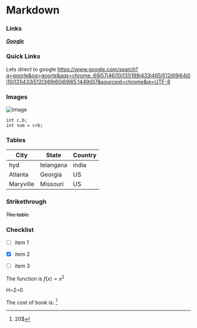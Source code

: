 # Markdown
 
### Links
 
***[Google](https://www.google.com/search?q=goorle&oq=goorle&aqs=chrome..69i57j46i10i131i199i433i465i512j69i64j0i10i131i433i512l3j69i60j69i65.1449j0j7&sourceid=chrome&ie=UTF-8)***

### Quick Links

Lets direct to google  <https://www.google.com/search?q=goorle&oq=goorle&aqs=chrome..69i57j46i10i131i199i433i465i512j69i64j0i10i131i433i512l3j69i60j69i65.1449j0j7&sourceid=chrome&ie=UTF-8> 

### Images


![Image](https://github.com/ReshwanthGundeti/Sample-practice/assets/89552030/340935e7-0748-4f33-8531-a4975efbc437)

~~~
int c,b;
int sum = c+b;
~~~



### Tables

| City | State | Country |
|  --- | ---   |  ---    |
| hyd  | telangana | india |
| Atlanta | Georgia | US  |
| Maryville | Missouri | US | 

### Strikethrough

~~The table~~

### Checklist

- [ ] item 1
- [x] item 2
- [ ] item 3


The function is $f(x) = x^2$

H~2~0

The cost of book is: [^x]

[^x]:20$














